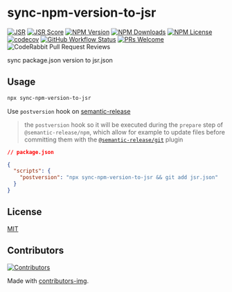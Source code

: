 # sync-npm-version-to-jsr

[![JSR](https://jsr.io/badges/@nm/sync-npm-version-to-jsr)](https://jsr.io/@nm/sync-npm-version-to-jsr)
[![JSR Score](https://jsr.io/badges/@nm/sync-npm-version-to-jsr/score)](https://jsr.io/@nm/sync-npm-version-to-jsr)
[![NPM Version](https://img.shields.io/npm/v/sync-npm-version-to-jsr)](https://www.npmjs.com/package/sync-npm-version-to-jsr)
[![NPM Downloads](https://img.shields.io/npm/dm/sync-npm-version-to-jsr)](https://www.npmjs.com/package/sync-npm-version-to-jsr)
[![NPM License](https://img.shields.io/npm/l/sync-npm-version-to-jsr)](https://github.com/node-modules/sync-npm-version-to-jsr/blob/master/LICENSE)
[![codecov](https://codecov.io/gh/node-modules/sync-npm-version-to-jsr/branch/master/graph/badge.svg)](https://codecov.io/gh/node-modules/sync-npm-version-to-jsr)
[![GitHub Workflow Status](https://img.shields.io/github/actions/workflow/status/node-modules/sync-npm-version-to-jsr/ci.yml?branch=master)](https://github.com/node-modules/sync-npm-version-to-jsr/actions/workflows/ci.yml?query=branch%3Amaster)
[![PRs Welcome](https://img.shields.io/badge/PRs-welcome-brightgreen.svg?style=flat-square)](https://makeapullrequest.com)
![CodeRabbit Pull Request Reviews](https://img.shields.io/coderabbit/prs/github/node-modules/sync-npm-version-to-jsr)

sync package.json version to jsr.json

## Usage

```bash
npx sync-npm-version-to-jsr
```

Use `postversion` hook on [semantic-release](https://github.com/semantic-release/semantic-release/blob/fdc35bda3c00a5ae79234ea4e2e6ed05ef4ac501/docs/support/FAQ.md?plain=1#L61)

> the `postversion` hook so it will be executed during the `prepare` step of `@semantic-release/npm`, which allow for example to update files before committing them with the [`@semantic-release/git`](https://github.com/semantic-release/git) plugin

```json
// package.json

{
  "scripts": {
    "postversion": "npx sync-npm-version-to-jsr && git add jsr.json"
  }
}
```

## License

[MIT](./LICENSE)

## Contributors

[![Contributors](https://contrib.rocks/image?repo=node-modules/sync-npm-version-to-jsr)](https://github.com/node-modules/sync-npm-version-to-jsr/graphs/contributors)

Made with [contributors-img](https://contrib.rocks).
